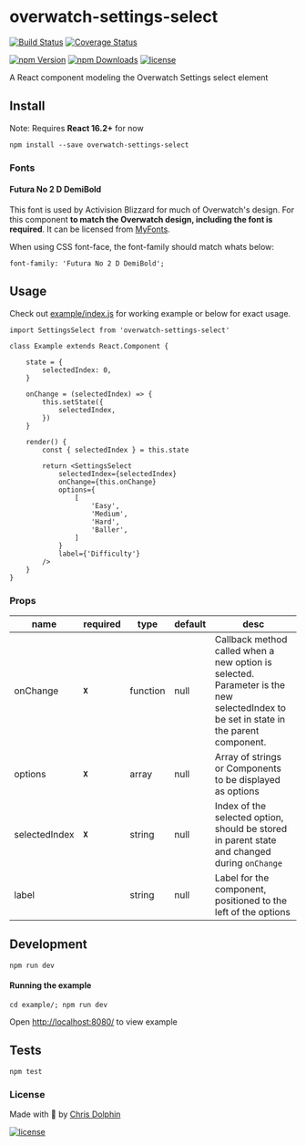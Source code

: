 overwatch-settings-select
=========

[![Build Status](https://travis-ci.org/likethemammal/overwatch-settings-select.svg?branch=master)](https://travis-ci.org/likethemammal/overwatch-settings-select)
[![Coverage Status](https://coveralls.io/repos/github/likethemammal/overwatch-settings-select/badge.svg?branch=master)](https://coveralls.io/github/likethemammal/overwatch-settings-select?branch=master)

[![npm Version](https://img.shields.io/npm/v/overwatch-settings-select.svg)](https://www.npmjs.com/package/overwatch-settings-select)
[![npm Downloads](https://img.shields.io/npm/dm/overwatch-settings-select.svg)](https://www.npmjs.com/package/overwatch-settings-select)
[![license](https://img.shields.io/github/license/likethemammal/overwatch-settings-select.svg)](https://github.com/likethemammal/overwatch-settings-select/blob/master/LICENSE)

A React component modeling the Overwatch Settings select element


## Install

Note: Requires **React 16.2+** for now

    npm install --save overwatch-settings-select
    
### Fonts

#### Futura No 2 D DemiBold

This font is used by Activision Blizzard for much of Overwatch's design. For this component **to match the Overwatch design, including the font is required**. It can be licensed from [MyFonts](http://www.myfonts.com/fonts/urw/futura-no-2/futura-no2-d-demi-bold/).

When using CSS font-face, the font-family should match whats below:

    font-family: 'Futura No 2 D DemiBold';

## Usage

Check out [example/index.js](example/index.js) for working example or below for exact usage.
    
    import SettingsSelect from 'overwatch-settings-select'
    
    class Example extends React.Component {
    
        state = {
            selectedIndex: 0,
        }
    
        onChange = (selectedIndex) => {
            this.setState({
                selectedIndex,
            })
        }
        
        render() {
            const { selectedIndex } = this.state
    
            return <SettingsSelect
                selectedIndex={selectedIndex}
                onChange={this.onChange}
                options={
                    [
                        'Easy',
                        'Medium',
                        'Hard',
                        'Baller',
                    ]
                }
                label={'Difficulty'}
            />
        }
    }

### Props

| name        | required | type           | default  | desc 
--- | --- | --- | --- | --- |
| onChange | **`X`**  | function | null | Callback method called when a new option is selected. Parameter is the new selectedIndex to be set in state in the parent component. |
| options | **`X`**  | array | null | Array of strings or Components to be displayed as options |
| selectedIndex | **`X`** | string | null | Index of the selected option, should be stored in parent state and changed during `onChange` |
| label | | string | null | Label for the component, positioned to the left of the options |

## Development

    npm run dev
  
#### Running the example

    cd example/; npm run dev
    
Open [http://localhost:8080/](http://localhost:8080/) to view example


## Tests

    npm test

### License

Made with 🍊 by [Chris Dolphin](https://github.com/likethemammal)

[![license](https://img.shields.io/github/license/likethemammal/overwatch-settings-select.svg?style=flat-square)](https://github.com/likethemammal/overwatch-settings-select/blob/master/LICENSE)
